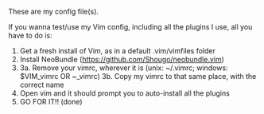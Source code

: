 These are my config file(s).

If you wanna test/use my Vim config, including all the plugins I use, all you have to do is: 
1. Get a fresh install of Vim, as in a default .vim/vimfiles folder
2. Install NeoBundle (https://github.com/Shougo/neobundle.vim)
3. 3a. Remove your vimrc, wherever it is (unix: ~/.vimrc; windows: $VIM\_vimrc OR ~\_vimrc)
   3b. Copy my vimrc to that same place, with the correct name
4. Open vim and it should prompt you to auto-install all the plugins
5. GO FOR IT!! (done)
